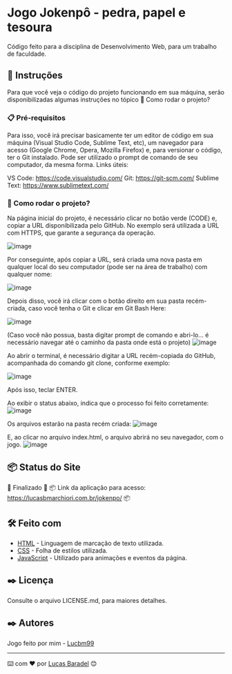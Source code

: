 # Jogo Jokenpô - pedra, papel e tesoura

Código feito para a disciplina de Desenvolvimento Web, para um trabalho de faculdade.

## 🚀 Instruções 
Para que você veja o código do projeto funcionando em sua máquina, serão disponibilizadas algumas instruções no tópico 🔧 Como rodar o projeto? 

### 📋 Pré-requisitos
Para isso, você irá precisar basicamente ter um editor de código em sua máquina (Visual Studio Code, Sublime Text, etc), um navegador para acesso (Google Chrome, Opera, Mozilla Firefox) e, para versionar o código, ter o Git instalado. Pode ser utilizado o prompt de comando de seu computador, da mesma forma. 
Links úteis: 

VS Code: https://code.visualstudio.com/
Git: https://git-scm.com/
Sublime Text: https://www.sublimetext.com/

### 🔧 Como rodar o projeto? 
Na página inicial do projeto, é necessário clicar no botão verde (CODE) e, copiar a URL disponibilizada pelo GitHub. No exemplo será utilizada a URL com HTTPS, que garante a segurança da operação. 

![image](https://user-images.githubusercontent.com/45500959/111052912-33649280-843e-11eb-9674-528b15e937fb.png)



Por conseguinte, após copiar a URL, será criada uma nova pasta em qualquer local do seu computador (pode ser na área de trabalho) com qualquer nome:

![image](https://user-images.githubusercontent.com/45500959/111052913-3cedfa80-843e-11eb-8523-2e5442a743fc.png)


Depois disso, você irá clicar com o botão direito em sua pasta recém-criada, caso você tenha o Git e clicar em Git Bash Here: 

![image](https://user-images.githubusercontent.com/45500959/111052919-470ff900-843e-11eb-9315-8335ee7307b0.png)

(Caso você não possua, basta digitar prompt de comando e abri-lo... é necessário navegar até o caminho da pasta onde está o projeto)
![image](https://user-images.githubusercontent.com/45500959/111051405-84ba5500-8431-11eb-9164-789faddb950f.png)

Ao abrir o terminal, é necessário digitar a URL recém-copiada do GitHub, acompanhada do comando git clone, conforme exemplo: 

![image](https://user-images.githubusercontent.com/45500959/111052925-5db65000-843e-11eb-81c7-362a58f1c1c8.png)

Após isso, teclar ENTER.

Ao exibir o status abaixo, indica que o processo foi feito corretamente: 
![image](https://user-images.githubusercontent.com/45500959/111052932-67d84e80-843e-11eb-9253-311faa06c187.png)


Os arquivos estarão na pasta recém criada: 
![image](https://user-images.githubusercontent.com/45500959/111052949-876f7700-843e-11eb-8f23-a148fb60ae4e.png)


E, ao clicar no arquivo index.html, o arquivo abrirá no seu navegador, com o jogo. 
![image](https://user-images.githubusercontent.com/45500959/111052950-8c342b00-843e-11eb-9881-688c1d904a53.png)


## 📦 Status do Site
🚧  Finalizado 🚧
📦 Link da aplicação para acesso: https://lucasbmarchiori.com.br/jokenpo/ 📦


## 🛠️ Feito com
* [HTML](https://developer.mozilla.org/pt-BR/docs/Web/HTML) - Linguagem de marcação de texto utilizada.
* [CSS](https://developer.mozilla.org/pt-BR/docs/Web/CSS) - Folha de estilos utilizada.
* [JavaScript](https://developer.mozilla.org/pt-BR/docs/Web/JavaScript) - Utilizado para animações e eventos da página. 


## ✒️ Licença 
Consulte o arquivo LICENSE.md, para maiores detalhes.

## ✒️ Autores
Jogo feito por mim - [Lucbm99](https://github.com/Lucbm99)


---
⌨️ com ❤️ por [Lucas Baradel](https://github.com/Lucbm99) 😊
